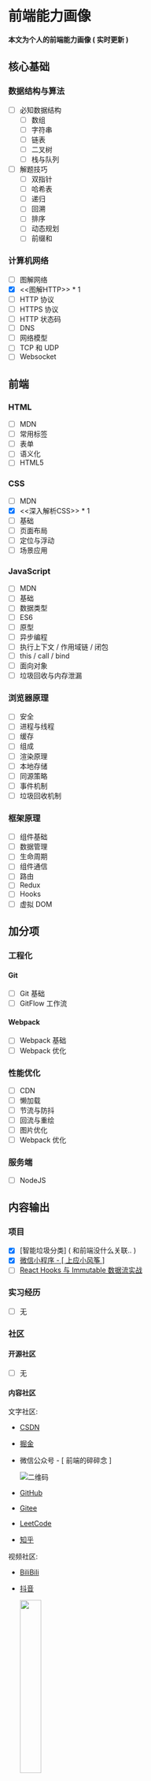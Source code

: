 <!--
 * @Author: sherlyzz
 * @Date: 2022-02-09
 * @LastEditTime: 2022-02-11
 * @LastEditors: sherlyzz
 * @Description: 个人前端能力画像
-->

# 前端能力画像

**本文为个人的前端能力画像 ( 实时更新 )**

## 核心基础

### 数据结构与算法

- [ ] 必知数据结构
  - [ ] 数组
  - [ ] 字符串
  - [ ] 链表
  - [ ] 二叉树
  - [ ] 栈与队列
  
- [ ] 解题技巧
  - [ ] 双指针
  - [ ] 哈希表
  - [ ] 递归
  - [ ] 回溯
  - [ ] 排序
  - [ ] 动态规划
  - [ ] 前缀和

### 计算机网络

- [ ] 图解网络
- [x] <<图解HTTP>> * 1
- [ ] HTTP 协议
- [ ] HTTPS 协议
- [ ] HTTP 状态码
- [ ] DNS
- [ ] 网络模型
- [ ] TCP 和 UDP 
- [ ] Websocket

## 前端

### HTML 

- [ ] MDN
- [ ] 常用标签
- [ ] 表单
- [ ] 语义化
- [ ] HTML5

### CSS 

- [ ] MDN
- [x] <<深入解析CSS>> * 1
- [ ] 基础
- [ ] 页面布局
- [ ] 定位与浮动
- [ ] 场景应用

### JavaScript

- [ ] MDN
- [ ] 基础
- [ ] 数据类型
- [ ] ES6
- [ ] 原型
- [ ] 异步编程
- [ ] 执行上下文 / 作用域链 / 闭包
- [ ] this / call / bind
- [ ] 面向对象
- [ ] 垃圾回收与内存泄漏

### 浏览器原理

- [ ] 安全
- [ ] 进程与线程
- [ ] 缓存
- [ ] 组成
- [ ] 渲染原理
- [ ] 本地存储
- [ ] 同源策略
- [ ] 事件机制
- [ ] 垃圾回收机制

### 框架原理

- [ ] 组件基础
- [ ] 数据管理
- [ ] 生命周期
- [ ] 组件通信
- [ ] 路由
- [ ] Redux
- [ ] Hooks
- [ ] 虚拟 DOM

## 加分项

### 工程化

#### Git

- [ ] Git 基础
- [ ] GitFlow 工作流

#### Webpack

- [ ] Webpack 基础
- [ ] Webpack 优化

### 性能优化

- [ ] CDN
- [ ] 懒加载
- [ ] 节流与防抖
- [ ] 回流与重绘
- [ ] 图片优化
- [ ] Webpack 优化

### 服务端

- [ ] NodeJS

## 内容输出

### 项目

- [x] [智能垃圾分类] ( 和前端没什么关联.. )
- [x] [微信小程序 - [ 上应小风筝 ]](https://github.com/SIT-kite/kite-microapp)
- [ ] [React Hooks 与 Immutable 数据流实战](https://juejin.cn/book/6844733816460804104)

### 实习经历

- [ ] 无

### 社区

#### 开源社区

- [ ] 无

#### 内容社区

文字社区:

- [CSDN](https://blog.csdn.net/weixin_49640747?type=blog)
- [掘金](https://juejin.cn/user/2340212367169069)
- 微信公众号 - [ 前端的碎碎念 ]

  ![二维码](https://gitee.com/sherlinz0/img-storage/raw/master/WeChatPub.jpg)

- [GitHub](https://github.com/sherlinz0)
- [Gitee](https://gitee.com/sherlinz0)
- [LeetCode](https://leetcode-cn.com/u/sherlinz0/)
- [知乎](https://www.zhihu.com/people/sherlinz0)

视频社区:

- [BiliBili](https://space.bilibili.com/621926809)
- [抖音](https://www.douyin.com/user/MS4wLjABAAAAiJeYUhZeQ_VCFeh1XVPt174oatlImIrHYUUhOk3T4LA)

  <image width = '30%' height ='30%' src ="https://gitee.com/sherlinz0/img-storage/raw/master/Douyin.jpg"></image>
